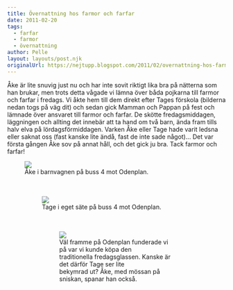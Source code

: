 ```yaml
---
title: Övernattning hos farmor och farfar
date: 2011-02-20
tags: 
  - farfar
  - farmor
  - övernattning	
author: Pelle
layout: layouts/post.njk
originalUrl: https://nejtupp.blogspot.com/2011/02/overnattning-hos-farmor-och-farfar.html
---
```


Åke är lite snuvig just nu och har inte sovit riktigt lika bra på nätterna som han brukar, men trots detta vågade vi lämna över båda pojkarna till farmor och farfar i fredags. Vi åkte hem till dem direkt efter Tages förskola (bilderna nedan togs på väg dit) och sedan gick Mamman och Pappan på fest och lämnade över ansvaret till farmor och farfar. De skötte fredagsmiddagen, läggningen och allting det innebär att ta hand om två barn, ända fram tills halv elva på lördagsförmiddagen. Varken Åke eller Tage hade varit ledsna eller saknat oss (fast kanske lite ändå, fast de inte sade något)... Det var första gången Åke sov på annat håll, och det gick ju bra. Tack farmor och farfar!

<figure>
	<img src="../../../../img/P%25C3%25A5%2Bv%25C3%25A4g%2Btill%2BOdenplan-_MG_7722.jpg"><br>
	<figcaption>Åke i barnvagnen på buss 4 mot Odenplan.</span></span><br><br><br></div><figure>
	<img src="../../../../img/P%25C3%25A5%2Bv%25C3%25A4g%2Btill%2BOdenplan-_MG_7727.jpg"><br>
	<figcaption>Tage i eget säte på buss 4 mot Odenplan.</span></span><br><br><br></div><figure>
	<img src="../../../../img/P%25C3%25A5%2Bv%25C3%25A4g%2Btill%2BOdenplan-_MG_7732.jpg"><br>
	<figcaption>Väl framme på Odenplan funderade vi på var vi kunde köpa den<br>traditionella fredagsglassen. Kanske är det därför Tage ser lite<br>bekymrad ut? Åke, med mössan på sniskan, spanar han också.</figcaption>

